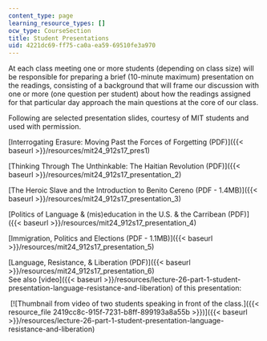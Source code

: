 ```yaml
---
content_type: page
learning_resource_types: []
ocw_type: CourseSection
title: Student Presentations
uid: 4221dc69-ff75-ca0a-ea59-69510fe3a970
---
```


At each class meeting one or more students (depending on class size) will be responsible for preparing a brief (10-minute maximum) presentation on the readings, consisting of a background that will frame our discussion with one or more (one question per student) about how the readings assigned for that particular day approach the main questions at the core of our class.

Following are selected presentation slides, courtesy of MIT students and used with permission.

[Interrogating Erasure: Moving Past the Forces of Forgetting (PDF)]({{< baseurl >}}/resources/mit24_912s17_pres1)

[Thinking Through The Unthinkable: The Haitian Revolution (PDF)]({{< baseurl >}}/resources/mit24_912s17_presentation_2)

[The Heroic Slave and the Introduction to Benito Cereno (PDF - 1.4MB)]({{< baseurl >}}/resources/mit24_912s17_presentation_3)

[Politics of Language & (mis)education in the U.S. & the Carribean (PDF)]({{< baseurl >}}/resources/mit24_912s17_presentation_4)

[Immigration, Politics and Elections (PDF - 1.1MB)]({{< baseurl >}}/resources/mit24_912s17_presentation_5)

[Language, Resistance, & Liberation (PDF)]({{< baseurl >}}/resources/mit24_912s17_presentation_6)  
See also [video]({{< baseurl >}}/resources/lecture-26-part-1-student-presentation-language-resistance-and-liberation) of this presentation:

 [![Thumbnail from video of two students speaking in front of the class.]({{< resource_file 2419cc8c-915f-7231-b8ff-899193a8a55b >}})]({{< baseurl >}}/resources/lecture-26-part-1-student-presentation-language-resistance-and-liberation)